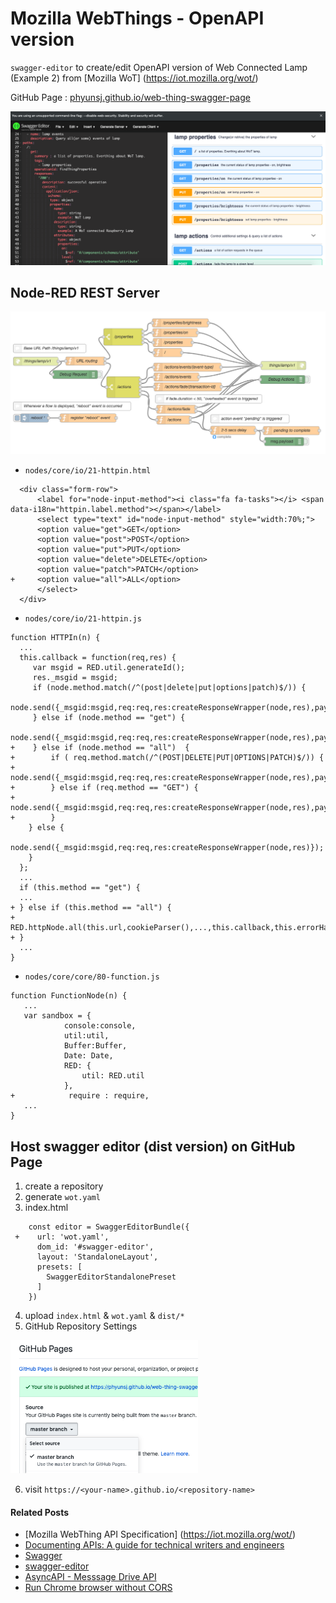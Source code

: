# Mozilla WebThings - OpenAPI version

`swagger-editor` to create/edit OpenAPI version of Web Connected Lamp (Example 2) from [Mozilla WoT] (https://iot.mozilla.org/wot/)

GitHub Page : [phyunsj.github.io/web-thing-swagger-page](https://phyunsj.github.io/web-thing-swagger-page)

<p align="left">
<img src="https://github.com/phyunsj/web-thing-swagger-page/blob/master/images/wot-openapi-swagger-editor.png" width="700px"/>
</p>

## Node-RED REST Server

<p align="center">
<img src="https://github.com/phyunsj/web-thing-swagger-page/blob/master/images/wot-node-red.png" width="750px"/>
</p>

- `nodes/core/io/21-httpin.html`

```
  <div class="form-row">
      <label for="node-input-method"><i class="fa fa-tasks"></i> <span data-i18n="httpin.label.method"></span></label>
      <select type="text" id="node-input-method" style="width:70%;">
      <option value="get">GET</option>
      <option value="post">POST</option>
      <option value="put">PUT</option>
      <option value="delete">DELETE</option>
      <option value="patch">PATCH</option>
+     <option value="all">ALL</option>
      </select>
  </div>
```

- `nodes/core/io/21-httpin.js`

```
function HTTPIn(n) {
  ...
  this.callback = function(req,res) {
     var msgid = RED.util.generateId();
     res._msgid = msgid;
     if (node.method.match(/^(post|delete|put|options|patch)$/)) {
         node.send({_msgid:msgid,req:req,res:createResponseWrapper(node,res),payload:req.body});
     } else if (node.method == "get") {
         node.send({_msgid:msgid,req:req,res:createResponseWrapper(node,res),payload:req.query});
+    } else if (node.method == "all")  {
+        if ( req.method.match(/^(POST|DELETE|PUT|OPTIONS|PATCH)$/)) {
+            node.send({_msgid:msgid,req:req,res:createResponseWrapper(node,res),payload:req.body});
+        } else if (req.method == "GET") {
+            node.send({_msgid:msgid,req:req,res:createResponseWrapper(node,res),payload:req.query});
+        }
    } else { 
        node.send({_msgid:msgid,req:req,res:createResponseWrapper(node,res)});
    }
  };          
  ...        
  if (this.method == "get") {
  ...     
+ } else if (this.method == "all") {
+     RED.httpNode.all(this.url,cookieParser(),...,this.callback,this.errorHandler);
+ } 
  ...
}
```

- `nodes/core/core/80-function.js`

```
function FunctionNode(n) {
   ...
   var sandbox = {
            console:console,
            util:util,
            Buffer:Buffer,
            Date: Date,
            RED: {
                util: RED.util
            },
+            require : require,
   ...
}
```

## Host swagger editor (dist version) on GitHub Page

1. create a repository
2. generate `wot.yaml`
3. index.html

```
    const editor = SwaggerEditorBundle({
 +    url: 'wot.yaml',
      dom_id: '#swagger-editor',
      layout: 'StandaloneLayout',
      presets: [
        SwaggerEditorStandalonePreset
      ]
    })
```
4. upload `index.html` & `wot.yaml` & `dist/*`
5. GitHub Repository Settings

<p align="left">
<img src="https://github.com/phyunsj/web-thing-swagger-page/blob/master/images/github-page-setting.png" width="300px"/>
</p>

6. visit `https://<your-name>.github.io/<repository-name>`

####  Related Posts

- [Mozilla WebThing API Specification] (https://iot.mozilla.org/wot/)
- [Documenting APIs: A guide for technical writers and engineers](https://idratherbewriting.com/learnapidoc/)
- [Swagger](https://swagger.io/)
- [swagger-editor](https://github.com/swagger-api/swagger-editor)
- [AsyncAPI - Messsage Drive API](https://www.asyncapi.com/)
- [Run Chrome browser without CORS](https://alfilatov.com/posts/run-chrome-without-cors/)
